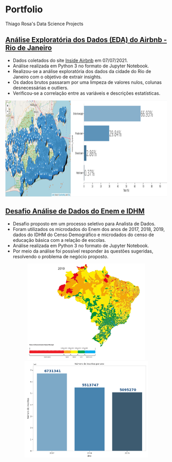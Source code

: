 # Portfolio

Thiago Rosa's Data Science Projects

## [Análise Exploratória dos Dados (EDA) do Airbnb - Rio de Janeiro](https://github.com/thiagosouzadarosa/Projects/blob/main/An%C3%A1lise_Explorat%C3%B3ria_dos_Dados_do_Airbnb(Rio_de_Janeiro).ipynb)

* Dados coletados do site [Inside Airbnb](http://insideairbnb.com/get-the-data.html) em 07/07/2021.
* Análise realizada em Python 3 no formato de Jupyter Notebook.
* Realizou-se a análise exploratória dos dados da cidade do Rio de Janeiro com o objetivo de extrair insights.
* Os dados brutos passaram por uma limpeza de valores nulos, colunas desnecessárias e outliers.
* Verificou-se a correlação entre as variáveis e descrições estatísticas.

<p align="center">
  <img src='https://raw.githubusercontent.com/thiagosouzadarosa/Portfolio/main/img/EDA.png' height=300px>
 </p>

## [Desafio Análise de Dados do Enem e IDHM](https://github.com/thiagosouzadarosa/Portfolio/blob/main/Desafio_An%C3%A1lise_de_Dados_do_ENEM_e_IDH.ipynb)

* Desafio proposto em um processo seletivo para Analista de Dados.
* Foram utilizados os microdados do Enem dos anos de 2017, 2018, 2019, dados do IDHM do Censo Demográfico e microdados do censo de educação básica com a relação de escolas.
* Análise realizada em Python 3 no formato de Jupyter Notebook.
* Por meio da análise foi possível responder às questões sugeridas, resolvendo o problema de negócio proposto.

<p align="center">
  <img src='https://raw.githubusercontent.com/thiagosouzadarosa/Portfolio/main/img/undp-br-mapa-brasileiro-municipios-novo-1-2010.png' height=300px>
  <img src='https://raw.githubusercontent.com/thiagosouzadarosa/Portfolio/main/img/chart.png' height=300px>
  
 </p>
